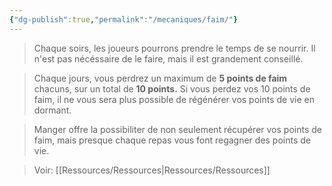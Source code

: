 ```yaml
---
{"dg-publish":true,"permalink":"/mecaniques/faim/"}
---
```



> Chaque soirs, les joueurs pourrons prendre le temps de se nourrir. Il n'est pas nécéssaire de le faire, mais il est grandement conseillé. 

> Chaque jours, vous perdrez un maximum de **5 points de faim** chacuns, sur un total de **10 points.**
> Si vous perdez vos 10 points de faim, il ne vous sera plus possible de régénérer vos points de vie en dormant.

> Manger offre la possibiliter de non seulement récupérer vos points de faim, mais presque chaque repas vous font regagner des points de vie.

> Voir: [[Ressources/Ressources\|Ressources/Ressources]]


